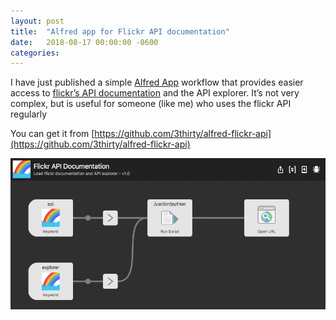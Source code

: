 ```yaml
---
layout: post
title:  "Alfred app for Flickr API documentation"
date:   2018-08-17 00:00:00 -0600
categories: 
---
```

I have just published a simple [Alfred App](https://www.alfredapp.com/) workflow that provides easier access to [flickr’s API documentation](https://www.flickr.com/services/api) and the API explorer. It’s not very complex, but is useful for someone (like me) who uses the flickr API regularly

You can get it from [https://github.com/3thirty/alfred-flickr-api](https://github.com/3thirty/alfred-flickr-api)

![Alfred App Screenshot](/content/2018-08-17-screenshot.png "Alfred App Screenshot")
